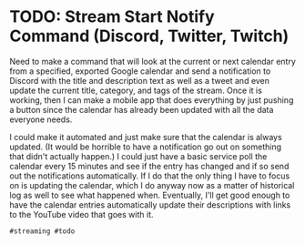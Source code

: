 # TODO: Stream Start Notify Command (Discord, Twitter, Twitch)

Need to make a command that will look at the current or next calendar
entry from a specified, exported Google calendar and send a notification
to Discord with the title and description text as well as a tweet and
even update the current title, category, and tags of the stream. Once it
is working, then I can make a mobile app that does everything by just
pushing a button since the calendar has already been updated with all
the data everyone needs. 

I could make it automated and just make sure that the calendar is always
updated. (It would be horrible to have a notification go out on
something that didn't actually happen.) I could just have a basic
service poll the calendar every 15 minutes and see if the entry has
changed and if so send out the notifications automatically. If I do that
the only thing I have to focus on is updating the calendar, which I do
anyway now as a matter of historical log as well to see what happened
when. Eventually, I'll get good enough to have the calendar entries
automatically update their descriptions with links to the YouTube video
that goes with it.

    #streaming #todo
